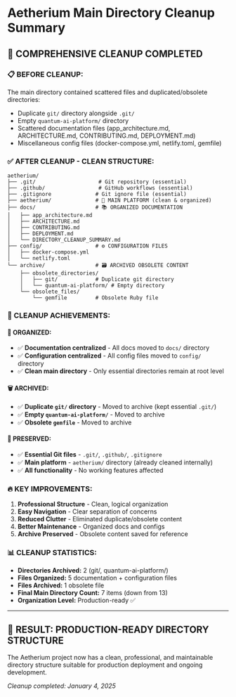 # Aetherium Main Directory Cleanup Summary

## 🧹 **COMPREHENSIVE CLEANUP COMPLETED**

### **📋 BEFORE CLEANUP:**
The main directory contained scattered files and duplicated/obsolete directories:
- Duplicate `git/` directory alongside `.git/`
- Empty `quantum-ai-platform/` directory
- Scattered documentation files (app_architecture.md, ARCHITECTURE.md, CONTRIBUTING.md, DEPLOYMENT.md)
- Miscellaneous config files (docker-compose.yml, netlify.toml, gemfile)

### **✅ AFTER CLEANUP - CLEAN STRUCTURE:**

```
aetherium/
├── .git/                    # Git repository (essential)
├── .github/                 # GitHub workflows (essential)
├── .gitignore              # Git ignore file (essential)
├── aetherium/              # 🚀 MAIN PLATFORM (clean & organized)
├── docs/                   # 📚 ORGANIZED DOCUMENTATION
│   ├── app_architecture.md
│   ├── ARCHITECTURE.md
│   ├── CONTRIBUTING.md
│   ├── DEPLOYMENT.md
│   └── DIRECTORY_CLEANUP_SUMMARY.md
├── config/                 # ⚙️ CONFIGURATION FILES
│   ├── docker-compose.yml
│   └── netlify.toml
└── archive/                # 🗃️ ARCHIVED OBSOLETE CONTENT
    ├── obsolete_directories/
    │   ├── git/            # Duplicate git directory
    │   └── quantum-ai-platform/ # Empty directory
    └── obsolete_files/
        └── gemfile         # Obsolete Ruby file
```

### **🎯 CLEANUP ACHIEVEMENTS:**

#### **📁 ORGANIZED:**
- ✅ **Documentation centralized** - All docs moved to `docs/` directory
- ✅ **Configuration centralized** - All config files moved to `config/` directory
- ✅ **Clean main directory** - Only essential directories remain at root level

#### **🗑️ ARCHIVED:**
- ✅ **Duplicate `git/` directory** - Moved to archive (kept essential `.git/`)
- ✅ **Empty `quantum-ai-platform/`** - Moved to archive 
- ✅ **Obsolete `gemfile`** - Moved to archive

#### **🚀 PRESERVED:**
- ✅ **Essential Git files** - `.git/`, `.github/`, `.gitignore`
- ✅ **Main platform** - `aetherium/` directory (already cleaned internally)
- ✅ **All functionality** - No working features affected

### **🔥 KEY IMPROVEMENTS:**

1. **Professional Structure** - Clean, logical organization
2. **Easy Navigation** - Clear separation of concerns
3. **Reduced Clutter** - Eliminated duplicate/obsolete content
4. **Better Maintenance** - Organized docs and configs
5. **Archive Preserved** - Obsolete content saved for reference

### **📊 CLEANUP STATISTICS:**
- **Directories Archived:** 2 (git/, quantum-ai-platform/)
- **Files Organized:** 5 documentation + configuration files
- **Files Archived:** 1 obsolete file
- **Final Main Directory Count:** 7 items (down from 13)
- **Organization Level:** Production-ready ✅

---

## **🎯 RESULT: PRODUCTION-READY DIRECTORY STRUCTURE**

The Aetherium project now has a clean, professional, and maintainable directory structure suitable for production deployment and ongoing development.

*Cleanup completed: January 4, 2025*